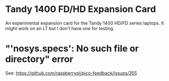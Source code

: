 Tandy 1400 FD/HD Expansion Card
===============================

An experimental expansion card for the Tandy 1400 HD/FD series laptops. It might work on an LT but I don't have one for testing.

# "'nosys.specs': No such file or directory" error
See: https://github.com/raspberrypi/pico-feedback/issues/355
